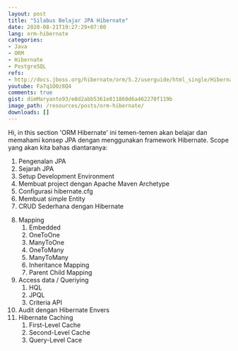 ```yaml
---
layout: post
title: "Silabus Belajar JPA Hibernate"
date: 2020-08-21T19:27:29+07:00
lang: orm-hibernate
categories:
- Java
- ORM
- Hibernate
- PostgreSQL
refs: 
- http://docs.jboss.org/hibernate/orm/5.2/userguide/html_single/Hibernate_User_Guide.html
youtube: Fa7q1O0z8Q4
comments: true
gist: dimMaryanto93/e8d2abb5361e811860d6a462270f119b
image_path: /resources/posts/orm-hibernate/
downloads: []
---
```


Hi, in this section 'ORM Hibernate' ini temen-temen akan belajar dan memahami konsep JPA dengan menggunakan framework Hibernate. Scope yang akan kita bahas diantaranya:

1. Pengenalan JPA
2. Sejarah JPA
3. Setup Development Environment
4. Membuat project dengan Apache Maven Archetype
5. Configurasi hibernate.cfg
6. Membuat simple Entity
7. CRUD Sederhana dengan Hibernate
<!--more-->
8. Mapping
    1. Embedded
    2. OneToOne
    3. ManyToOne
    4. OneToMany
    5. ManyToMany
    6. Inheritance Mapping
    7. Parent Child Mapping
9. Access data / Queriying
    1. HQL
    2. JPQL
    3. Criteria API
10. Audit dengan Hibernate Envers
11. Hibernate Caching
    1. First-Level Cache
    2. Second-Level Cache
    3. Query-Level Cace